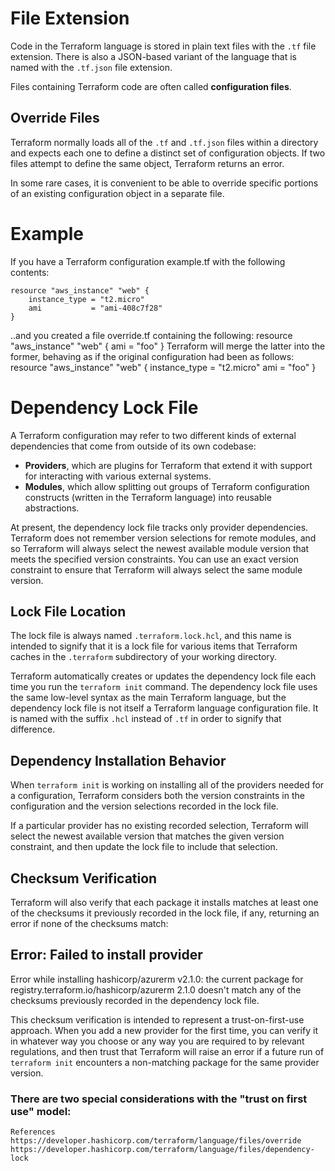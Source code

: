 # File Extension

Code in the Terraform language is stored in plain text files with the `.tf` file extension. There is also a JSON-based variant of the language that is named with the `.tf.json` file extension.

Files containing Terraform code are often called **configuration files**.

## Override Files

Terraform normally loads all of the `.tf` and `.tf.json` files within a directory and expects each one to define a distinct set of configuration objects. If two files attempt to define the same object, Terraform returns an error.

In some rare cases, it is convenient to be able to override specific portions of an existing configuration object in a separate file.


# Example
If you have a Terraform configuration example.tf with the following contents:

    resource "aws_instance" "web" {
        instance_type = "t2.micro"
        ami           = "ami-408c7f28"
    }
..and you created a file override.tf containing the following:
    resource "aws_instance" "web" {
    ami = "foo"
    }
Terraform will merge the latter into the former, behaving as if the original configuration had been as follows:
    resource "aws_instance" "web" {
    instance_type = "t2.micro"
    ami           = "foo"
    }
    

# Dependency Lock File

A Terraform configuration may refer to two different kinds of external dependencies that come from outside of its own codebase:

- **Providers**, which are plugins for Terraform that extend it with support for interacting with various external systems.
- **Modules**, which allow splitting out groups of Terraform configuration constructs (written in the Terraform language) into reusable abstractions.

At present, the dependency lock file tracks only provider dependencies. Terraform does not remember version selections for remote modules, and so Terraform will always select the newest available module version that meets the specified version constraints. You can use an exact version constraint to ensure that Terraform will always select the same module version.

## Lock File Location

The lock file is always named `.terraform.lock.hcl`, and this name is intended to signify that it is a lock file for various items that Terraform caches in the `.terraform` subdirectory of your working directory.

Terraform automatically creates or updates the dependency lock file each time you run the `terraform init` command. The dependency lock file uses the same low-level syntax as the main Terraform language, but the dependency lock file is not itself a Terraform language configuration file. It is named with the suffix `.hcl` instead of `.tf` in order to signify that difference.

## Dependency Installation Behavior

When `terraform init` is working on installing all of the providers needed for a configuration, Terraform considers both the version constraints in the configuration and the version selections recorded in the lock file.

If a particular provider has no existing recorded selection, Terraform will select the newest available version that matches the given version constraint, and then update the lock file to include that selection.

## Checksum Verification

Terraform will also verify that each package it installs matches at least one of the checksums it previously recorded in the lock file, if any, returning an error if none of the checksums match:


## Error: Failed to install provider

Error while installing hashicorp/azurerm v2.1.0: the current package for
    registry.terraform.io/hashicorp/azurerm 2.1.0 doesn't match any of the
    checksums previously recorded in the dependency lock file.

This checksum verification is intended to represent a trust-on-first-use approach. When you add a new provider for the first time, you can verify it in whatever way you choose or any way you are required to by relevant regulations, and then trust that Terraform will raise an error if a future run of `terraform init` encounters a non-matching package for the same provider version.

### There are two special considerations with the "trust on first use" model:



    References
    https://developer.hashicorp.com/terraform/language/files/override
    https://developer.hashicorp.com/terraform/language/files/dependency-lock



